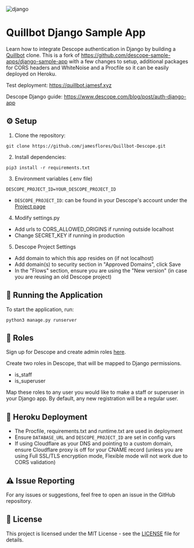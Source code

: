 ![django](https://github.com/descope-sample-apps/django-sample-app/assets/59460685/866222d2-437e-4f46-8d92-243ff9bd2d1c)

# Quillbot Django Sample App

Learn how to integrate Descope authentication in Django by building a [Quillbot](https://quillbot.com/) clone. 
This is a fork of https://github.com/descope-sample-apps/django-sample-app with a few
changes to setup, additional packages for CORS headers and WhiteNoise and a Procfile
so it can be easily deployed on Heroku.

Test deployment: https://quillbot.jamesf.xyz

Descope Django guide: https://www.descope.com/blog/post/auth-django-app

## ⚙️ Setup 

1. Clone the repository:

```
git clone https://github.com/jamesflores/Quillbot-Descope.git
```

2. Install dependencies:

```
pip3 install -r requirements.txt
```

3. Environment variables (.env file)

```
DESCOPE_PROJECT_ID=YOUR_DESCOPE_PROJECT_ID
```

- ```DESCOPE_PROJECT_ID```: can be found in your Descope's account under the [Project page](https://app.descope.com/settings/project)

4. Modify settings.py
- Add urls to CORS_ALLOWED_ORIGINS if running outside localhost
- Change SECRET_KEY if running in production

5. Descope Project Settings
- Add domain to which this app resides on (if not localhost)
- Add domain(s) to security section in "Approved Domains", click Save
- In the "Flows" section, ensure you are using the "New version" (in case you are reusing an old Descope project)

## 🔮 Running the Application 

To start the application, run:

```
python3 manage.py runserver
```

## 🥷 Roles  

Sign up for Descope and create admin roles [here](https://app.descope.com/authorization).

Create two roles in Descope, that will be mapped to Django permissions.
- is_staff
- is_superuser

Map these roles to any user you would like to make a staff or superuser in your Django app.
By default, any new registration will be a regular user.

## 🚀 Heroku Deployment
- The Procfile, requirements.txt and runtime.txt are used in deployment
- Ensure `DATABASE_URL` and `DESCOPE_PROJECT_ID` are set in config vars
- If using Cloudflare as your DNS and pointing to a custom domain, ensure Cloudflare proxy is off for your CNAME record (unless you are using Full SSL/TLS encryption mode, Flexible mode will not work due to CORS validation)

## ⚠️ Issue Reporting

For any issues or suggestions, feel free to open an issue in the GitHub repository.

## 📜 License

This project is licensed under the MIT License - see the [LICENSE](LICENSE) file for details.
